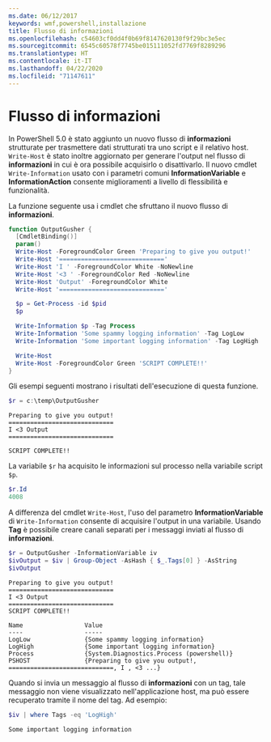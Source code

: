 ```yaml
---
ms.date: 06/12/2017
keywords: wmf,powershell,installazione
title: Flusso di informazioni
ms.openlocfilehash: c54603cf0dd4f0b69f8147620130f9f29bc3e5ec
ms.sourcegitcommit: 6545c60578f7745be015111052fd7769f8289296
ms.translationtype: HT
ms.contentlocale: it-IT
ms.lasthandoff: 04/22/2020
ms.locfileid: "71147611"
---
```

# <a name="information-stream"></a>Flusso di informazioni

In PowerShell 5.0 è stato aggiunto un nuovo flusso di **informazioni** strutturate per trasmettere dati strutturati tra uno script e il relativo host. `Write-Host` è stato inoltre aggiornato per generare l'output nel flusso di **informazioni** in cui è ora possibile acquisirlo o disattivarlo. Il nuovo cmdlet `Write-Information` usato con i parametri comuni **InformationVariable** e **InformationAction** consente miglioramenti a livello di flessibilità e funzionalità.

La funzione seguente usa i cmdlet che sfruttano il nuovo flusso di **informazioni**.

```powershell
function OutputGusher {
  [CmdletBinding()]
  param()
  Write-Host -ForegroundColor Green 'Preparing to give you output!'
  Write-Host '============================='
  Write-Host 'I ' -ForegroundColor White -NoNewline
  Write-Host '<3 ' -ForegroundColor Red -NoNewline
  Write-Host 'Output' -ForegroundColor White
  Write-Host '============================='

  $p = Get-Process -id $pid
  $p

  Write-Information $p -Tag Process
  Write-Information 'Some spammy logging information' -Tag LogLow
  Write-Information 'Some important logging information' -Tag LogHigh

  Write-Host
  Write-Host -ForegroundColor Green 'SCRIPT COMPLETE!!'
}
```

Gli esempi seguenti mostrano i risultati dell'esecuzione di questa funzione.

```powershell
$r = c:\temp\OutputGusher
```

```Output
Preparing to give you output!
=============================
I <3 Output
=============================

SCRIPT COMPLETE!!
```

La variabile `$r` ha acquisito le informazioni sul processo nella variabile script `$p`.

```powershell
$r.Id
4008
```

A differenza del cmdlet `Write-Host`, l'uso del parametro **InformationVariable** di `Write-Information` consente di acquisire l'output in una variabile. Usando **Tag** è possibile creare canali separati per i messaggi inviati al flusso di **informazioni**.

```powershell
$r = OutputGusher -InformationVariable iv
$ivOutput = $iv | Group-Object -AsHash { $_.Tags[0] } -AsString
$ivOutput
```

```Output
Preparing to give you output!
=============================
I <3 Output
=============================
SCRIPT COMPLETE!!

Name                 Value
----                 -----
LogLow               {Some spammy logging information}
LogHigh              {Some important logging information}
Process              {System.Diagnostics.Process (powershell)}
PSHOST               {Preparing to give you output!, =============================, I , <3 ...}
```

Quando si invia un messaggio al flusso di **informazioni** con un tag, tale messaggio non viene visualizzato nell'applicazione host, ma può essere recuperato tramite il nome del tag. Ad esempio:

```powershell
$iv | where Tags -eq 'LogHigh'
```

```Output
Some important logging information
```